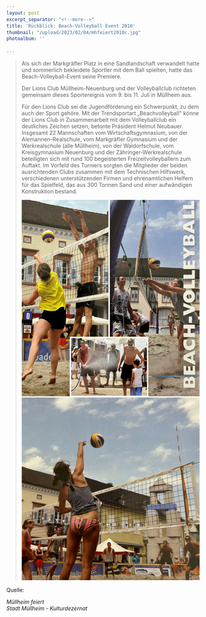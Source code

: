 ```yaml
---
layout: post
excerpt_separator: "<!--more-->"
title: 'Rückblick: Beach-Volleyball Event 2010'
thumbnail: "/upload/2023/02/04/mhfeiert2010c.jpg"
photoalbum: ''

---
```

> Als sich der Markgräfler Platz in eine Sandlandschaft verwandelt hatte und sommerlich bekleidete Sportler mit dem Ball spielten, hatte das Beach-Volleyball-Event seine Premiere.
>
> Der Lions Club Müllheim-Neuenburg und der Volleyballclub richteten gemeinsam dieses Sportereignis vom 9. bis 11. Juli in Müllheim aus.
>
> Für den Lions Club sei die Jugendförderung ein Schwerpunkt, zu dem auch der Sport gehöre. Mit der Trendsportart „Beachvolleyball" könne der Lions Club in Zusammenarbeit mit dem Volleyballclub ein deutliches Zeichen setzen, betonte Präsident Helmut Neubauer. Insgesamt 22 Mannschaften vom Wirtschaftsgymnasium, von der Alemannen-Realschule, vom Markgräfler Gymnasium und der Werkrealschule (alle Müllheim), von der Waldorfschule, vom Kreisgymnasium Neuenburg und der Zähringer-Werkrealschule beteiligten sich mit rund 100 begeisterten Freizeitvolleyballern zum Auftakt. Im Vorfeld des Turniers sorgten die Mitglieder der beiden ausrichtenden Clubs zusammen mit dem Technischen Hilfswerk, verschiedenen unterstützenden Firmen und ehrenamtlichen Helfern für das Spielfeld, das aus 300 Tonnen Sand und einer aufwändigen Konstruktion bestand.
>
> ![](/upload/2023/02/04/mhfeiert2010b.jpg)![](/upload/2023/02/04/mhfeiert2010a.jpg)

Quelle:

_Müllheim feiert  
Stadt Müllheim - Kulturdezernat_